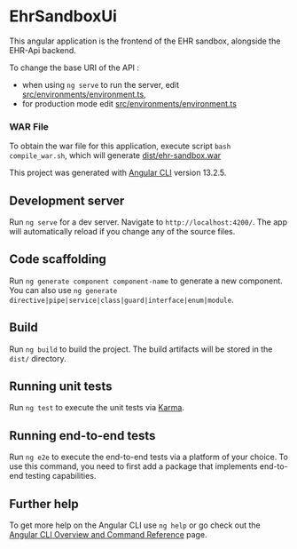 # EhrSandboxUi

This angular application is the frontend of the EHR sandbox, alongside the EHR-Api backend. 

To change the base URI of the API :
 - when using `ng serve` to run the server, edit [src/environments/environment.ts](src/environments/environment.ts),
- for production mode edit [src/environments/environment.ts](src/environments/environment.prod.ts)

### WAR File
To obtain the war file for this application, execute script `bash compile_war.sh`, which will generate [dist/ehr-sandbox.war](dist/ehr-sandbox.war)


This project was generated with [Angular CLI](https://github.com/angular/angular-cli) version 13.2.5.

## Development server

Run `ng serve` for a dev server. Navigate to `http://localhost:4200/`. The app will automatically reload if you change any of the source files.

## Code scaffolding

Run `ng generate component component-name` to generate a new component. You can also use `ng generate directive|pipe|service|class|guard|interface|enum|module`.

## Build

Run `ng build` to build the project. The build artifacts will be stored in the `dist/` directory.

## Running unit tests

Run `ng test` to execute the unit tests via [Karma](https://karma-runner.github.io).

## Running end-to-end tests

Run `ng e2e` to execute the end-to-end tests via a platform of your choice. To use this command, you need to first add a package that implements end-to-end testing capabilities.

## Further help

To get more help on the Angular CLI use `ng help` or go check out the [Angular CLI Overview and Command Reference](https://angular.io/cli) page.
